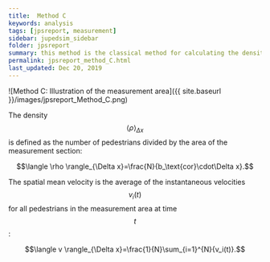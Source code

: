 ```yaml
---
title:  Method C
keywords: analysis
tags: [jpsreport, measurement]
sidebar: jupedsim_sidebar
folder: jpsreport
summary: this method is the classical method for calculating the density. 
permalink: jpsreport_method_C.html
last_updated: Dec 20, 2019
---
```


![Method C: Illustration of the measurement area]({{ site.baseurl }}/images/jpsreport_Method_C.png)


The density  $$\langle \rho \rangle_{\Delta x}$$ is defined as the number of
pedestrians divided by the area of the measurement section:

$$\langle \rho \rangle_{\Delta x}=\frac{N}{b_\text{cor}\cdot\Delta x}.$$

The spatial mean velocity is the average of the instantaneous
velocities  $$v_i(t)$$ for all pedestrians in the measurement area at
time  $$t$$:

$$\langle v \rangle_{\Delta x}=\frac{1}{N}\sum_{i=1}^{N}{v_i(t)}.$$
